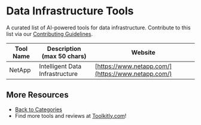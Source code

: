 # Data Infrastructure Tools

A curated list of AI-powered tools for data infrastructure. Contribute to this list via our [Contributing Guidelines](../CONTRIBUTING.md).

| Tool Name | Description (max 50 chars) | Website |
|-----------|----------------------------|---------|
| NetApp | Intelligent Data Infrastructure | [https://www.netapp.com/](https://www.netapp.com/) |

## More Resources
- [Back to Categories](../README.md)
- Find more tools and reviews at [Toolkitly.com](https://toolkitly.com)!

